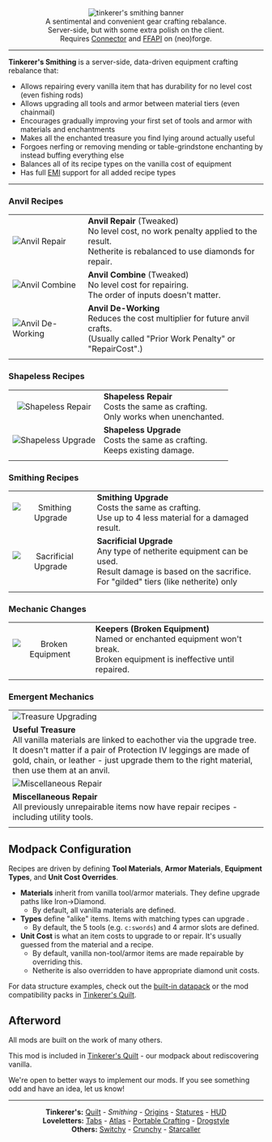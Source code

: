 <!--suppress HtmlDeprecatedTag, XmlDeprecatedElement -->
<center><img alt="tinkerer's smithing banner" src="https://cdn.modrinth.com/data/RhVpNN5O/images/a6122977eb9e1e1113a567f0e422c16960f8feaa.png" /><br/>
A sentimental and convenient gear crafting rebalance.<br/>
Server-side, but with some extra polish on the client.<br/>
Requires <a href="https://modrinth.com/mod/connector">Connector</a> and <a href="https://modrinth.com/mod/forgified-fabric-api">FFAPI</a> on (neo)forge.<br/>
</center>

---

**Tinkerer's Smithing** is a server-side, data-driven equipment crafting rebalance that:

- Allows repairing every vanilla item that has durability for no level cost (even fishing rods)
- Allows upgrading all tools and armor between material tiers (even chainmail)
- Encourages gradually improving your first set of tools and armor with materials and enchantments
- Makes all the enchanted treasure you find lying around actually useful
- Forgoes nerfing or removing mending or table-grindstone enchanting by instead buffing everything else
- Balances all of its recipe types on the vanilla cost of equipment
- Has full [EMI](https://modrinth.com/mod/emi) support for all added recipe types

---

### Anvil Recipes

|                                                                                                                 |                                                                                                                                                     |
|-----------------------------------------------------------------------------------------------------------------|-----------------------------------------------------------------------------------------------------------------------------------------------------|
| ![Anvil Repair](https://cdn.modrinth.com/data/RhVpNN5O/images/f7ff03dbd4891e48f3fc31fcf8f2d013e802a34e.png)     | **Anvil Repair** (Tweaked)<br/> No level cost, no work penalty applied to the result.<br/> Netherite is rebalanced to use diamonds for repair.<br/> |
| ![Anvil Combine](https://cdn.modrinth.com/data/RhVpNN5O/images/e399470dd0d196aa877e7ff824620a2fed7d347d.png)    | **Anvil Combine** (Tweaked)<br/> No level cost for repairing.<br/> The order of inputs doesn't matter.<br/>                                         |
| ![Anvil De-Working](https://cdn.modrinth.com/data/RhVpNN5O/images/d51392e925b080a728e3fa49aaaf195cc1c55644.png) | **Anvil De-Working**<br/> Reduces the cost multiplier for future anvil crafts.<br/> (Usually called "Prior Work Penalty" or "RepairCost".)<br/>     |
|                                                                                                                 |                                                                                                                                                     |

### Shapeless Recipes

|                                                                                                                  |                                                                                              |
|:----------------------------------------------------------------------------------------------------------------:|----------------------------------------------------------------------------------------------|
| ![Shapeless Repair](https://cdn.modrinth.com/data/RhVpNN5O/images/1473dac04d7165f42200c1d14c4e9dbe146084f3.gif)  | **Shapeless Repair**<br/> Costs the same as crafting.<br/> Only works when unenchanted.<br/> |
| ![Shapeless Upgrade](https://cdn.modrinth.com/data/RhVpNN5O/images/35b23288618b4196a2c163de9d961779707f96f0.png) | **Shapeless Upgrade**<br/> Costs the same as crafting.<br/> Keeps existing damage.<br/>      |
|                                                                                                                  |                                                                                              |

### Smithing Recipes

|                                                                                                                    |                                                                                                                                                                       |
|:------------------------------------------------------------------------------------------------------------------:|-----------------------------------------------------------------------------------------------------------------------------------------------------------------------|
|  ![Smithing Upgrade](https://cdn.modrinth.com/data/RhVpNN5O/images/0b3eb56aad09e5ec7bac7017541b8d244e534449.gif)   | **Smithing Upgrade**<br/> Costs the same as crafting.<br/> Use up to 4 less material for a damaged result.<br/>                                                       |
| ![Sacrificial Upgrade](https://cdn.modrinth.com/data/RhVpNN5O/images/c280850dbf642ca662523b5aa3fa0a58b7424566.png) | **Sacrificial Upgrade**<br/> Any type of netherite equipment can be used.<br/> Result damage is based on the sacrifice.<br/> For "gilded" tiers (like netherite) only |
|                                                                                                                    |                                                                                                                                                                       |

### Mechanic Changes

|                                                                                                                 |                                                                                                                                         |
|:---------------------------------------------------------------------------------------------------------------:|-----------------------------------------------------------------------------------------------------------------------------------------|
| ![Broken Equipment](https://cdn.modrinth.com/data/RhVpNN5O/images/5a0f3230a213433f2bf8d53e4833aaea8d6bcac1.png) | **Keepers (Broken Equipment)**<br/> Named or enchanted equipment won't break.<br/> Broken equipment is ineffective until repaired.<br/> |
|                                                                                                                 |                                                                                                                                         |

### Emergent Mechanics

|                                                                                                                                                                                                                                                                        |
|------------------------------------------------------------------------------------------------------------------------------------------------------------------------------------------------------------------------------------------------------------------------|
| ![Treasure Upgrading](https://cdn.modrinth.com/data/RhVpNN5O/images/aed8e9f96c645eb5dc2a608f624ca8742e4545fc.png)                                                                                                                                                      |
| **Useful Treasure**<br/> All vanilla materials are linked to eachother via the upgrade tree.<br/> It doesn't matter if a pair of Protection IV leggings are made of gold, chain, or leather - just upgrade them to the right material, then use them at an anvil.<br/> |
| ![Miscellaneous Repair](https://cdn.modrinth.com/data/RhVpNN5O/images/cbaab6458d13eb934ab237855af8c6a99c063c71.png)                                                                                                                                                    |
| **Miscellaneous Repair**<br/> All previously unrepairable items now have repair recipes - including utility tools.                                                                                                                                                     |
|                                                                                                                                                                                                                                                                        |

## Modpack Configuration

Recipes are driven by defining **Tool Materials**, **Armor Materials**, **Equipment Types**, and **Unit Cost Overrides**.

- **Materials** inherit from vanilla tool/armor materials. They define upgrade paths like Iron->Diamond.
    - By default, all vanilla materials are defined.
- **Types** define "alike" items. Items with matching types can upgrade .
    - By default, the 5 tools (e.g. `c:swords`) and 4 armor slots are defined.
- **Unit Cost** is what an item costs to upgrade to or repair. It's usually guessed from the material and a recipe.
    - By default, vanilla non-tool/armor items are made repairable by overriding this.
    - Netherite is also overridden to have appropriate diamond unit costs.

For data structure examples, check out the [built-in datapack](https://github.com/sisby-folk/tinkerers-smithing/tree/1.19/src/main/resources/data/minecraft) or the mod compatibility packs in [Tinkerer's Quilt](https://github.com/sisby-folk/tinkerers-quilt/tree/1.19_modded/resources/datapacks).

## Afterword

All mods are built on the work of many others.

This mod is included in [Tinkerer's Quilt](https://modrinth.com/modpack/tinkerers-quilt) - our modpack about rediscovering vanilla.

We're open to better ways to implement our mods. If you see something odd and have an idea, let us know!

---

<center>
<b>Tinkerer's:</b> <a href="https://modrinth.com/modpack/tinkerers-quilt">Quilt</a> - <i>Smithing</i> - <a href="https://modrinth.com/mod/origins-minus">Origins</a> - <a href="https://modrinth.com/mod/tinkerers-statures">Statures</a> - <a href="https://modrinth.com/mod/picohud">HUD</a><br/>
<b>Loveletters:</b> <a href="https://modrinth.com/mod/inventory-tabs">Tabs</a> - <a href="https://modrinth.com/mod/antique-atlas-4">Atlas</a> - <a href="https://modrinth.com/mod/portable-crafting">Portable Crafting</a> - <a href="https://modrinth.com/mod/drogstyle">Drogstyle</a><br/>
<b>Others:</b> <a href="https://modrinth.com/mod/switchy">Switchy</a> - <a href="https://modrinth.com/mod/crunchy-crunchy-advancements">Crunchy</a> - <a href="https://modrinth.com/mod/starcaller">Starcaller</a><br/>
</center>
